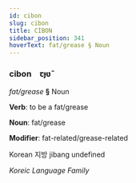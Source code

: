 ```yaml
---
id: cibon
slug: cibon
title: CİBON
sidebar_position: 341
hoverText: fat/grease § Noun
---
```


### cibon&emsp;<span kind="abugida">ꞇɟʋ̃</span>

*fat/grease* **§** Noun

**Verb**: to be a fat/grease

**Noun**: fat/grease

**Modifier**: fat-related/grease-related

Korean 지방 jibang undefined

*Koreic Language Family*